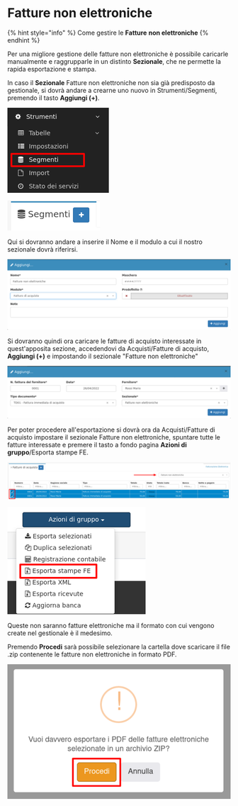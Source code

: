 # Fatture non elettroniche

{% hint style="info" %}
Come gestire le **Fatture** **non elettroniche**
{% endhint %}

Per una migliore gestione delle fatture non elettroniche è possibile caricarle manualmente e raggrupparle in un distinto **Sezionale**, che ne permette la rapida esportazione e stampa.

In caso il **Sezionale** Fatture non elettroniche non sia già predisposto da gestionale, si dovrà andare a crearne uno nuovo in Strumenti/Segmenti, premendo il tasto **Aggiungi (+)**.

![](<../.gitbook/assets/image (82) (1).png>)

![](<../.gitbook/assets/image (93).png>)

Qui si dovranno andare a inserire il Nome e il modulo a cui il nostro sezionale dovrà riferirsi.

![](<../.gitbook/assets/image (23) (1) (1) (1).png>)

Si dovranno quindi ora caricare le fatture di acquisto interessate in quest'apposita sezione, accedendovi da Acquisti/Fatture di acquisto, **Aggiungi (+)** e impostando il sezionale "Fatture non elettroniche"

![](<../.gitbook/assets/image (90) (1).png>)

Per poter procedere all'esportazione si dovrà ora da Acquisti/Fatture di acquisto impostare il sezionale Fatture non elettroniche, spuntare tutte le fatture interessate e premere il tasto a fondo pagina **Azioni di gruppo**/Esporta stampe FE.

![](<../.gitbook/assets/image (69) (1).png>)

![](<../.gitbook/assets/image (86).png>)

Queste non saranno fatture elettroniche ma il formato con cui vengono create nel gestionale è il medesimo.

Premendo **Procedi** sarà possibile selezionare la cartella dove scaricare il file .zip contenente le fatture non elettroniche in formato PDF.

![](<../.gitbook/assets/image (53) (1) (1).png>)
